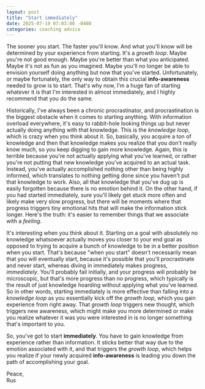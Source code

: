 ```yaml
---
layout: post
title: "Start immediately"
date: 2025-07-19 07:03:00 -0400
categories: coaching advice
--- 
```


The sooner you start. The faster you'll know. And what you'll know will be determined by your experience from starting. It's a *growth loop*. Maybe you're not good enough. Maybe you're better than what you anticipated. Maybe it's not as fun as you imagined. Maybe you'll no longer be able to envision yourself doing anything but now that you've started. Unfortunately, or maybe fortunately, the only way to obtain this crucial **info-awareness** needed to grow is to start. That's why now, I'm a huge fan of starting whatever it is that I'm interested in almost immediately, and I highly recommend that you do the same.

Historically, I've always been a chronic procrastinator, and procrastination is the biggest obstacle when it comes to starting anything. With information overload everywhere, it's easy to rabbit-hole looking things up but never actually doing anything with that knowledge. This is the *knowledge loop*, which is crazy when you think about it. So, basically, you acquire a ton of knowledge and then that knowledge makes you realize that you don't really know much, so you keep digging to gain more knowledge. Again, this is terrible because you're not actually applying what you've learned, or rather you're not putting that new knowledge you've acquired to an actual task. Instead, you've actually accomplished nothing other than being highly informed, which translates to nothing getting done since you haven't put that knowledge to work. Also, all that knowledge that you've dug up is easily forgotten because there is no emotion behind it. On the other hand, if you had started immediately, sure you'll likely get stuck more often and likely make very slow progress, but there will be moments where that progress triggers tiny emotional hits that will make the information stick longer. Here's the truth: it's easier to remember things that we associate with a *feeling*.

It's interesting when you think about it. Starting on a goal with absolutely no knowledge whatsoever actually moves you closer to your end goal as opposed to trying to acquire a bunch of knowledge to be in a better position when you start. That's because "when you start" doesn't necessarily mean that you will eventually start, because it's possible that you'll procrastinate and never start, whereas diving in immediately makes progress, *immediately*. You'll probably fail initially, and your progress will probably be microscopic, but that's more progress than no progress, which typically is the result of just knowledge hoarding without applying what you've learned. So in other words, starting immediately is more effective than falling into a *knowledge loop* as you essentially kick off the *growth loop*, which you gain experience from right away. That *growth loop* triggers new thought, which triggers new awareness, which might make you more determined or make you realize whatever it was you were interested in is no longer something that's important to you.

So, you've got to start **immediately**. You have to gain knowledge from experience rather than information. It sticks better that way due to the emotion associated with it, and that triggers the *growth loop*, which helps you realize if your newly acquired **info-awareness** is leading you down the path of accomplishing your goal.

Peace,  
Rus
